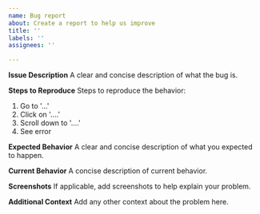 ```yaml
---
name: Bug report
about: Create a report to help us improve
title: ''
labels: ''
assignees: ''

---
```


**Issue Description**
A clear and concise description of what the bug is.

**Steps to Reproduce**
Steps to reproduce the behavior:

1. Go to '...'
2. Click on '....'
3. Scroll down to '....'
4. See error

**Expected Behavior**
A clear and concise description of what you expected to happen.

**Current Behavior**
A concise description of current behavior.

**Screenshots**
If applicable, add screenshots to help explain your problem.

**Additional Context**
Add any other context about the problem here.
